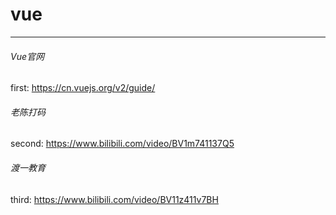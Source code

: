 # vue
---

###### Vue官网
first: https://cn.vuejs.org/v2/guide/

###### 老陈打码
second: https://www.bilibili.com/video/BV1m741137Q5 

###### 渡一教育
third: https://www.bilibili.com/video/BV11z411v7BH 